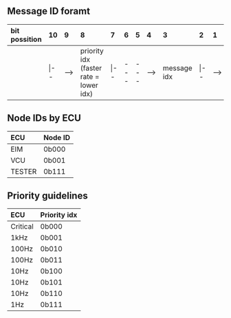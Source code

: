 ## Message ID foramt
| bit possition | 10   | 9   | 8                                         | 7    | 6   | 5   | 4   | 3            | 2    | 1   | 0       |
| :------------ | :--- | :-- | :---------------------------------------- | :--- | :-- | :-- | :-- | :----------- | :--- | :-- | :------ |
|               | \|-- | --> | priority idx<br>(faster rate = lower idx) | \|-- | --- | --- | --> | message idx  | \|-- | --> | node ID |

## Node IDs by ECU
| ECU    | Node ID |
| :----- | :------ |
| EIM    | 0b000   |
| VCU    | 0b001   |
| TESTER | 0b111   |

## Priority guidelines
| ECU      | Priority idx |
| :------- | :----------- |
| Critical | 0b000        |
| 1kHz     | 0b001        |
| 100Hz    | 0b010        |
| 100Hz    | 0b011        |
| 10Hz     | 0b100        |
| 10Hz     | 0b101        |
| 10Hz     | 0b110        |
| 1Hz      | 0b111        |
